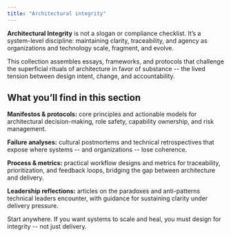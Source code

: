 ```yaml
---
title: "Architectural integrity"
---
```


**Architectural Integrity** is not a slogan or compliance checklist. It’s a system-level discipline: maintaining clarity, traceability, and agency as organizations and technology scale, fragment, and evolve.

This collection assembles essays, frameworks, and protocols that challenge the superficial rituals of architecture in favor of substance -- the lived tension between design intent, change, and accountability.

## What you’ll find in this section

**Manifestos & protocols:**  core principles and actionable models for architectural decision-making, role safety, capability ownership, and risk management.

**Failure analyses:**  cultural postmortems and technical retrospectives that expose where systems -- and organizations -- lose coherence.

**Process & metrics:**  practical workflow designs and metrics for traceability, prioritization, and feedback loops, bridging the gap between architecture and delivery.

**Leadership reflections:**  articles on the paradoxes and anti-patterns technical leaders encounter, with guidance for sustaining clarity under delivery pressure.

Start anywhere. If you want systems to scale and heal, you must design for integrity -- not just delivery.



